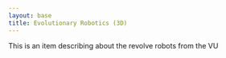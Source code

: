 ```yaml
---
layout: base
title: Evolutionary Robotics (3D)
---
```


This is an item describing about the revolve robots from the VU
